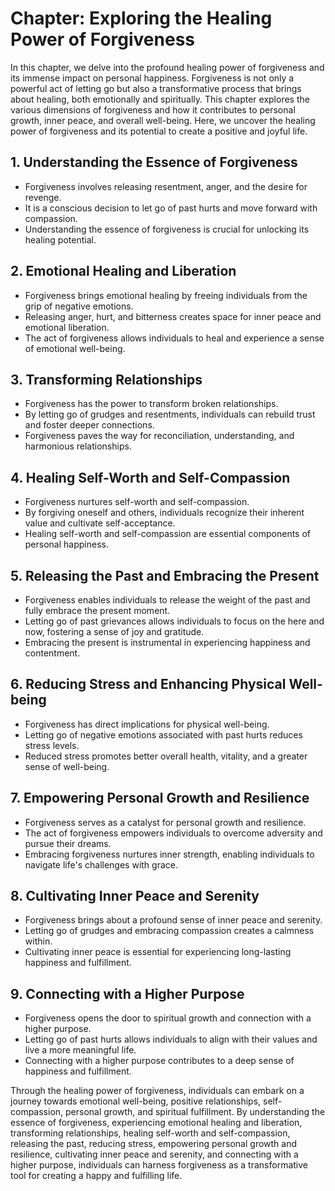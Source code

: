 Chapter: Exploring the Healing Power of Forgiveness
===================================================

In this chapter, we delve into the profound healing power of forgiveness and its immense impact on personal happiness. Forgiveness is not only a powerful act of letting go but also a transformative process that brings about healing, both emotionally and spiritually. This chapter explores the various dimensions of forgiveness and how it contributes to personal growth, inner peace, and overall well-being. Here, we uncover the healing power of forgiveness and its potential to create a positive and joyful life.

**1. Understanding the Essence of Forgiveness**
-----------------------------------------------

* Forgiveness involves releasing resentment, anger, and the desire for revenge.
* It is a conscious decision to let go of past hurts and move forward with compassion.
* Understanding the essence of forgiveness is crucial for unlocking its healing potential.

**2. Emotional Healing and Liberation**
---------------------------------------

* Forgiveness brings emotional healing by freeing individuals from the grip of negative emotions.
* Releasing anger, hurt, and bitterness creates space for inner peace and emotional liberation.
* The act of forgiveness allows individuals to heal and experience a sense of emotional well-being.

**3. Transforming Relationships**
---------------------------------

* Forgiveness has the power to transform broken relationships.
* By letting go of grudges and resentments, individuals can rebuild trust and foster deeper connections.
* Forgiveness paves the way for reconciliation, understanding, and harmonious relationships.

**4. Healing Self-Worth and Self-Compassion**
---------------------------------------------

* Forgiveness nurtures self-worth and self-compassion.
* By forgiving oneself and others, individuals recognize their inherent value and cultivate self-acceptance.
* Healing self-worth and self-compassion are essential components of personal happiness.

**5. Releasing the Past and Embracing the Present**
---------------------------------------------------

* Forgiveness enables individuals to release the weight of the past and fully embrace the present moment.
* Letting go of past grievances allows individuals to focus on the here and now, fostering a sense of joy and gratitude.
* Embracing the present is instrumental in experiencing happiness and contentment.

**6. Reducing Stress and Enhancing Physical Well-being**
--------------------------------------------------------

* Forgiveness has direct implications for physical well-being.
* Letting go of negative emotions associated with past hurts reduces stress levels.
* Reduced stress promotes better overall health, vitality, and a greater sense of well-being.

**7. Empowering Personal Growth and Resilience**
------------------------------------------------

* Forgiveness serves as a catalyst for personal growth and resilience.
* The act of forgiveness empowers individuals to overcome adversity and pursue their dreams.
* Embracing forgiveness nurtures inner strength, enabling individuals to navigate life's challenges with grace.

**8. Cultivating Inner Peace and Serenity**
-------------------------------------------

* Forgiveness brings about a profound sense of inner peace and serenity.
* Letting go of grudges and embracing compassion creates a calmness within.
* Cultivating inner peace is essential for experiencing long-lasting happiness and fulfillment.

**9. Connecting with a Higher Purpose**
---------------------------------------

* Forgiveness opens the door to spiritual growth and connection with a higher purpose.
* Letting go of past hurts allows individuals to align with their values and live a more meaningful life.
* Connecting with a higher purpose contributes to a deep sense of happiness and fulfillment.

Through the healing power of forgiveness, individuals can embark on a journey towards emotional well-being, positive relationships, self-compassion, personal growth, and spiritual fulfillment. By understanding the essence of forgiveness, experiencing emotional healing and liberation, transforming relationships, healing self-worth and self-compassion, releasing the past, reducing stress, empowering personal growth and resilience, cultivating inner peace and serenity, and connecting with a higher purpose, individuals can harness forgiveness as a transformative tool for creating a happy and fulfilling life.
